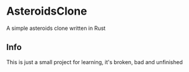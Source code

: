 # AsteroidsClone
A simple asteroids clone written in Rust

## Info
This is just a small project for learning, it's broken, bad and unfinished
